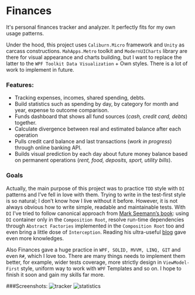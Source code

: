 # Finances

It's personal finances tracker and analyzer. It perfectly fits for my own usage patterns. 

Under the hood, this project uses `Caliburn.Micro` framework and `Unity` as carcass constructions. `MahApps.Metro` toolkit and `ModernUICharts` library are there for visual appearance and charts building, but I want to replace the latter to the `WPF Toolkit Data Visualization` + Own styles. There is a lot of work to implement in future.

### Features:
- Tracking expenses, incomes, shared spending, debts.
- Build statistics such as spending by day, by category for month and year, expense to outcome comparison.
- Funds dashboard that shows all fund sources (*cash, credit card, debts*) together.
- Calculate divergence between real and estimated balance after each operation
- Pulls credit card balance and last transactions (*work in progress*) through online banking API.
- Builds visual prediction by each day about future money balance based on permanent operations (*rent, food, deposits, sport, utility bills*).

### Goals
Actually, the main purpose of this project was to practice `TDD` style with `DI` patterns and I’ve fell in love with them. Trying to write in the test-first style is so natural; I don’t know how I live without it before. However, it is not always obvious how to write simple, readable and maintainable tests.  With `DI` I’ve tried to follow canonical approach from [Mark Seemann’s book](http://www.amazon.com/Dependency-Injection-NET-Mark-Seemann/dp/1935182501): using `DI` container only in the `Composition Root`, resolve run-time dependencies through `Abstract Factories` implemented in the `Composition Root` too and even bring a little dose of `Interception`. Reading his ultra-useful [blog](http://blog.ploeh.dk/) gave even more knowledges. 

Also Finances gave a huge practice in `WPF, SOLID, MVVM, LINQ, GIT` and even `R#`, which I love too. There are many things needs to implement them better, for example, wider tests coverage, more strictly design in `ViewModel-First` style, uniform way to work with `WPF` Templates and so on. I hope to finish it soon and gain my skills far more.

###Screenshots:
![tracker](https://cloud.githubusercontent.com/assets/5301844/12006754/480f7c20-abec-11e5-8e58-f73d67e1c521.gif)
![statistics](https://cloud.githubusercontent.com/assets/5301844/12006799/5a1edb2a-abee-11e5-8e47-4ee2a960eb48.gif)

